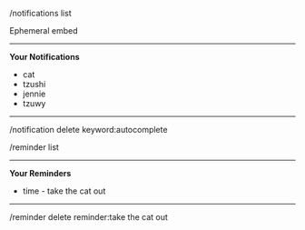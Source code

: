 /notifications list

Ephemeral embed

-----------------
**Your Notifications**

- cat
- tzushi
- jennie
- tzuwy
-----------------


/notification delete keyword:autocomplete

/reminder list

-----------------
**Your Reminders**

- time - take the cat out
-----------------

/reminder delete reminder:take the cat out
